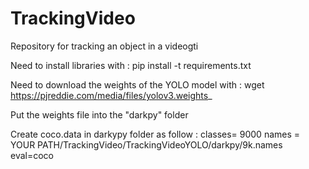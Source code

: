 # TrackingVideo

Repository for tracking an object in a videogti

Need to install libraries with :
pip install -t requirements.txt

Need to download the weights of the YOLO model with :
wget https://pjreddie.com/media/files/yolov3.weights_

Put the weights file into the "darkpy" folder


Create coco.data in darkypy folder as follow :
classes= 9000
names = YOUR PATH/TrackingVideo/TrackingVideoYOLO/darkpy/9k.names
eval=coco

